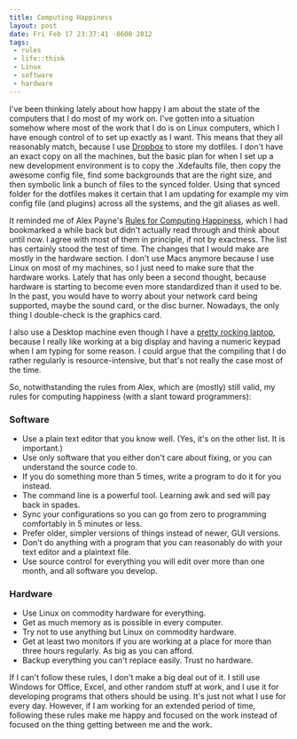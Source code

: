 ```yaml
--- 
title: Computing Happiness
layout: post
date: Fri Feb 17 23:37:41 -0600 2012
tags:
 - rules
 - life::think
 - Linux
 - software
 - hardware
---
```


I've been thinking lately about how happy I am about the state of the
computers that I do most of my work on.  I've gotten into a situation
somehow where most of the work that I do is on Linux computers, which
I have enough control of to set up exactly as I want.  This means that
they all reasonably match, because I use
[Dropbox](http://db.tt/WViGWyU) to store my dotfiles.  I don't have an
exact copy on all the machines, but the basic plan for when I set up a
new development environment is to copy the .Xdefaults file, then copy
the awesome config file, find some backgrounds that are the right
size, and then symbolic link a bunch of files to the synced folder.
Using that synced folder for the dotfiles makes it certain that I am
updating for example my vim config file (and plugins) across all the
systems, and the git aliases as well.

It reminded me of Alex Payne's [Rules for Computing
Happiness](http://al3x.net/2008/09/08/al3xs-rules-for-computing-happiness.html),
which I had bookmarked a while back but didn't actually read through
and think about until now.  I agree with most of them in principle, if
not by exactness.  The list has certainly stood the test of time.
The changes that I would make are mostly in the hardware section.  I
don't use Macs anymore because I use Linux on most of my machines, so
I just need to make sure that the hardware works.  Lately that has
only been a second thought, because hardware is starting to become
even more standardized than it used to be.  In the past, you would
have to worry about your network card being supported, maybe the sound
card, or the disc burner.  Nowadays, the only thing I double-check is
the graphics card.

I also use a
Desktop machine even though I have a [pretty rocking laptop][1],
because I really like working at a big display and having a numeric
keypad when I am typing for some reason.  I could argue that the
compiling that I do rather regularly is resource-intensive, but that's
not really the case most of the time.

[1]: http://base0.net/posts/the-new-macbook-air-and-my-alternative

So, notwithstanding the rules from Alex, which are (mostly) still
valid, my rules for computing happiness (with a slant toward
programmers):

### Software
  * Use a plain text editor that you know well. (Yes, it's on the
    other list. It is important.)
  * Use only software that you either don't care about fixing,
    or you can understand the source code to.
  * If you do something more than 5 times, write a program to do it
    for you instead.
  * The command line is a powerful tool.  Learning awk and sed will
    pay back in spades.
  * Sync your configurations so you can go from zero to programming
    comfortably in 5 minutes or less.
  * Prefer older, simpler versions of things instead of newer, GUI
    versions.
  * Don't do anything with a program that you can reasonably do with
    your text editor and a plaintext file.
  * Use source control for everything you will edit over more than
    one month, and all software you develop.

### Hardware
  * Use Linux on commodity hardware for everything.
  * Get as much memory as is possible in every computer.
  * Try not to use anything but Linux on commodity hardware.
  * Get at least two monitors if you are working at a place for more
    than three hours regularly.  As big as you can afford.
  * Backup everything you can't replace easily.  Trust no hardware.

If I can't follow these rules, I don't make a big deal out of it.  I
still use Windows for Office, Excel, and other random stuff at work,
and I use it for developing programs that others should be using.
It's just not what I use for every day.  However, if I am working for
an extended period of time, following these rules make me happy and
focused on the work instead of focused on the thing getting between me
and the work.

